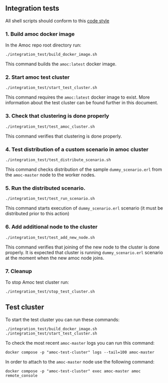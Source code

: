 ## Integration tests

All shell scripts should conform to this
[code style](https://google.github.io/styleguide/shellguide.html)

### 1. Build amoc docker image

In the Amoc repo root directory run:

`./integration_test/build_docker_image.sh`

This command builds the `amoc:latest` docker image.

### 2. Start amoc test cluster

`./integration_test/start_test_cluster.sh`

This command requires the `amoc:latest` docker image to exist. More information about the test cluster can be found further in this document.

### 3. Check that clustering is done properly

`./integration_test/test_amoc_cluster.sh`

This command verifies that clustering is done properly.

### 4. Test distribution of a custom scenario in amoc cluster

`./integration_test/test_distribute_scenario.sh`

This command checks distribution of the sample `dummy_scenario.erl` from the `amoc-master` node
 to the worker nodes.

### 5. Run the distributed scenario.

`./integration_test/test_run_scenario.sh`

This command starts execution of `dummy_scenario.erl` scenario (it must be distributed
prior to this action)

### 6. Add additional node to the cluster

`./integration_test/test_add_new_node.sh`

This command verifies that joining of the new node to the cluster is done properly.
It is expected that cluster is running `dummy_scenario.erl` scenario at the moment
when the new amoc node joins.

### 7. Cleanup

To stop Amoc test cluster run:

`./integration_test/stop_test_cluster.sh`

## Test cluster

To start the test cluster you can run these commands:

```
./integration_test/build_docker_image.sh
./integration_test/start_test_cluster.sh
```

To check the most recent `amoc-master` logs you can run this command:

`docker compose -p "amoc-test-cluster" logs --tail=100 amoc-master`

In order to attach to the `amoc-master` node use the following command:

`docker compose -p "amoc-test-cluster" exec amoc-master amoc remote_console`
